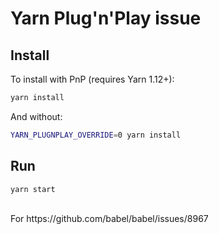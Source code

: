 # Yarn Plug'n'Play issue

## Install

To install with PnP (requires Yarn 1.12+):
```sh
yarn install
```

And without:
```sh
YARN_PLUGNPLAY_OVERRIDE=0 yarn install
```

## Run

```sh
yarn start
```

<br>
For https://github.com/babel/babel/issues/8967
